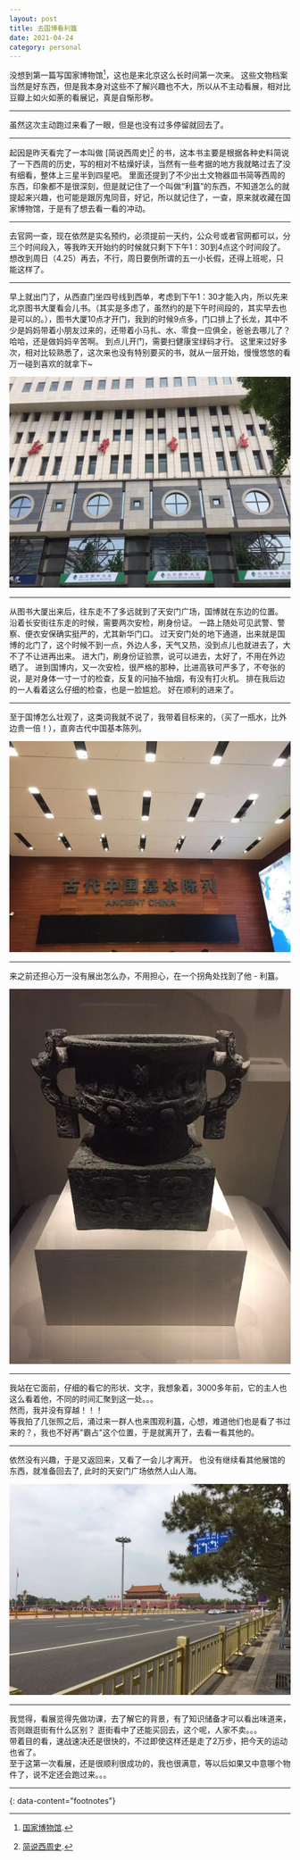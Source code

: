 ```yaml
---
layout: post
title: 去国博看利簋
date: 2021-04-24
category: personal
---
```


没想到第一篇写国家博物馆[^1]，这也是来北京这么长时间第一次来。 这些文物档案当然是好东西，但是我本身对这些不了解兴趣也不大，所以从不主动看展，相对比豆瓣上如火如荼的看展记，真是自惭形秽。    

***

虽然这次主动跑过来看了一眼，但是也没有过多停留就回去了。  

***

起因是昨天看完了一本叫做 [简说西周史][^2] 的书，这本书主要是根据各种史料简说了一下西周的历史，写的相对不枯燥好读，当然有一些考据的地方我就略过去了没有细看，整体上三星半到四星吧。 里面还提到了不少出土文物器皿书简等西周的东西，印象都不是很深刻，但是就记住了一个叫做“利簋”的东西，不知道怎么的就提起来兴趣，也可能是跟厉鬼同音，好记，所以就记住了，一查，原来就收藏在国家博物馆，于是有了想去看一看的冲动。    

*** 

去官网一查，现在依然是实名预约，必须提前一天约，公众号或者官网都可以，分三个时间段入，等我昨天开始约的时候就只剩下下午1：30到4点这个时间段了。 想改到周日（4.25）再去，不行，周日要倒所谓的五一小长假，还得上班呢，只能这样了。  

*** 

早上就出门了，从西直门坐四号线到西单，考虑到下午1：30才能入内，所以先来北京图书大厦看会儿书。（其实是多虑了，虽然约的是下午时间段的，其实早去也是可以的。），图书大厦10点才开门，我到的时候9点多，门口排上了长龙，其中不少是妈妈带着小朋友过来的，还带着小马扎、水、零食一应俱全，爸爸去哪儿了？ 哈哈，还是做妈妈辛苦啊。 到点儿开门，需要扫健康宝绿码才行。 这里来过好多次，相对比较熟悉了，这次来也没有特别要买的书，就从一层开始，慢慢悠悠的看万一碰到喜欢的就拿下~   

![image](https://raw.githubusercontent.com/zTgx/zTgx.github.io/master/_images/2021/04/beijing-books-building.jpg)  

***

从图书大厦出来后，往东走不了多远就到了天安门广场，国博就在东边的位置。 沿着长安街往东走的时候，需要两次安检，刷身份证。 一路上随处可见武警、警察、便衣安保确实挺严的，尤其新华门口。 过天安门处的地下通道，出来就是国博的北门了，这个时候不到一点，外边人多，天气又热，没到点儿也就进去了，大不了不让进再出来。 进大门，刷身份证验票，说可以进去，太好了，不用在外边晒了。 进到国博内，又一次安检，很严格的那种，比进高铁可严多了，不夸张的说，是对身体一寸一寸的检查，反复的问抽不抽烟，有没有打火机。 排在我后边的一人看着这么仔细的检查，也是一脸尴尬。 好在顺利的进来了。  

***

至于国博怎么壮观了，这类词我就不说了，我带着目标来的，（买了一瓶水，比外边贵一倍！），直奔古代中国基本陈列。  

![image](https://raw.githubusercontent.com/zTgx/zTgx.github.io/master/_images/2021/04/ancient-china.jpg)  

***

来之前还担心万一没有展出怎么办，不用担心，在一个拐角处找到了他 - 利簋。  

![image](https://raw.githubusercontent.com/zTgx/zTgx.github.io/master/_images/2021/04/ligui.jpg)  


***

我站在它面前，仔细的看它的形状、文字，我想象着，3000多年前，它的主人也这么看着他，不同的时间汇聚到这一处。。。  
然而，我并没有穿越！！！  
等我拍了几张照之后，涌过来一群人也来围观利簋，心想，难道他们也是看了书过来的？，我也不好再"霸占"这个位置，于是就离开了，去看一看其他的。  

***

依然没有兴趣，于是又返回来，又看了一会儿才离开。 也没有继续看其他展馆的东西，就准备回去了, 此时的天安门广场依然人山人海。  

![image](https://raw.githubusercontent.com/zTgx/zTgx.github.io/master/_images/2021/04/tiananmen.jpg)  


***

我觉得，看展览得先做功课，去了解它的背景，有了知识储备才可以看出味道来，否则跟逛街有什么区别？ 逛街看中了还能买回去，这个呢，人家不卖。。。   
带着目的看，速战速决还是很快的，不过即使这样还是走了2万步，把今天的运动也省了。  
至于这第一次看展，还是很顺利很成功的，我也很满意，等以后如果又中意哪个物件了，说不定还会跑过来。。。  


---
{: data-content="footnotes"}

[^1]: [国家博物馆](http://www.chnmuseum.cn/).  
[^2]: [简说西周史](https://book.douban.com/subject/34441768/).  
